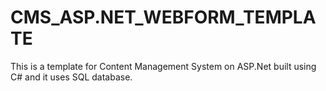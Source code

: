# CMS_ASP.NET_WEBFORM_TEMPLATE
This is a template for Content Management System on ASP.Net built using C# and it uses SQL database.
